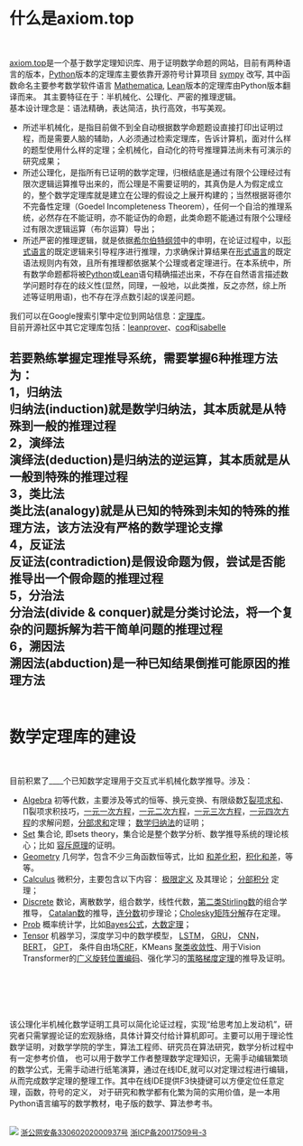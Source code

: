# 什么是axiom.top  
  <br>

[axiom.top](../index.php)是一个基于数学定理知识库、用于证明数学命题的网站，目前有两种语言的版本，[Python](https://github.com/cosmosZhou/axiom/tree/master)版本的定理库主要依靠开源符号计算项目 
[sympy](https://github.com/sympy/sympy) 改写, 其中函数命名主要参考数学软件语言
[Mathematica](https://reference.wolfram.com/language/index.html.en?source=footer), [Lean](https://github.com/cosmosZhou/axiom/tree/main)版本的定理库由Python版本翻译而来。 
其主要特征在于：半机械化、公理化、严密的推理逻辑。  
基本设计理念是：语法精确，表达简洁，执行高效，书写美观。
	
	
* 所述半机械化，是指目前做不到全自动根据数学命题题设直接打印出证明过程，而是需要人脑的辅助，人必须通过检索定理库，告诉计算机，面对什么样的题型使用什么样的定理；全机械化，自动化的符号推理算法尚未有可演示的研究成果；
* 所述公理化，是指所有已证明的数学定理，归根结底是通过有限个公理经过有限次逻辑运算推导出来的，而公理是不需要证明的，其真伪是人为假定成立的，整个数学定理库就是建立在公理的假设之上展开构建的；当然根据哥德尔不完备性定理（Goedel Incompleteness Theorem），任何一个自洽的推理系统，必然存在不能证明，亦不能证伪的命题，此类命题不能通过有限个公理经过有限次逻辑运算（布尔运算）导出；
* 所述严密的推理逻辑，就是依据[希尔伯特纲领](https://en.wikipedia.org/wiki/Hilbert%27s_program)中的申明，在论证过程中，以[形式语言](https://en.wikipedia.org/wiki/Formal_language)的既定逻辑来引导程序进行推理，力求确保计算结果在[形式语言](https://en.wikipedia.org/wiki/Formal_language)的既定语法规则内有效，且所有推理都依据某个公理或者定理进行。在本系统中，所有数学命题都将被[Python](https://www.python.org/)或[Lean](https://lean-lang.org/)语句精确描述出来，不存在自然语言描述数学问题时存在的歧义性(显然，同理，一般地，以此类推，反之亦然，综上所述等证明用语)，也不存在浮点数引起的误差问题。  

我们可以在Google搜索引擎中定位到网站信息：[定理库](https://www.google.com.hk/search?q=%E5%AE%9A%E7%90%86%E5%BA%93)。  
目前开源社区中其它定理库包括：[leanprover](https://leanprover-community.github.io/mathlib4_docs/Mathlib/Algebra/Algebra/Basic.html)、[coq](https://github.com/coq/coq)和[isabelle](https://isabelle.in.tum.de/)


若要熟练掌握定理推导系统，需要掌握6种推理方法为：  
1，归纳法  
归纳法(induction)就是数学归纳法，其本质就是从特殊到一般的推理过程  
2，演绎法  
演绎法(deduction)是归纳法的逆运算，其本质就是从一般到特殊的推理过程  
3，类比法  
类比法(analogy)就是从已知的特殊到未知的特殊的推理方法，该方法没有严格的数学理论支撑  
4，反证法  
反证法(contradiction)是假设命题为假，尝试是否能推导出一个假命题的推理过程  
5，分治法  
分治法(divide & conquer)就是分类讨论法，将一个复杂的问题拆解为若干简单问题的推理过程  
6，溯因法  
溯因法(abduction)是一种已知结果倒推可能原因的推理方法
<br><br>
------


# 数学定理库的建设
  <br>
  
目前积累了<label id=count>____</label>个已知数学定理用于交互式半机械化数学推导。涉及：	
	
* [Algebra](../?module=Algebra) 初等代数，主要涉及等式的恒等、换元变换、有限级数[∑裂项求和](../?module=Algebra.Sum.eq.Add.telescope.step)、∏裂项求积技巧，[一元一次方程](../?module=Algebra.AndImpS_Eq.of.Add.eq.Zero.simple)，[一元二次方程](../?module=Algebra.And_Imp_Or_EqS_Div.of.Add.eq.Zero.quadratic)，[一元三次方程](../?module=Algebra.And_Imp_Or_EqS.of.Add.eq.Zero.cubic)，[一元四次方程](../?module=Algebra.And_Imp_Or_EqS.of.Add.eq.Zero.quartic)的求解问题，[分部求和](../?module=Algebra.Sum.eq.Add.by_parts)定理；
[数学归纳法](../?module=Logic.Eq_0.of.Eq_0.Imp.induct)的证明；
* [Set](../?module=Set) 集合论, 即sets theory，集合论是整个数学分析、数学推导系统的理论核心；比如
[容斥原理](../?module=Set.CardUnion.eq.Sub_.AddCards.CardInter.principle.inclusion_exclusion)的证明。
* [Geometry](../?module=Geometry) 几何学，包含不少三角函数恒等式，比如
[和差化积](../?module=Geometry.Cos.eq.Add)，[积化和差](../?module=Geometry.Mul.eq.Add.Sin)，等等。
* [Calculus](../?module=Calculus) 微积分，主要包含以下内容： 
[极限定义](../?module=Calculus.Any.All.of.Eq_Limit.limit_definition) 及其理论；
[分部积分](../?module=Calculus.Integral.eq.Add.by_parts) 定理；
* [Discrete](../?module=Discrete) 数论，离散数学，组合数学，线性代数，[第二类Stirling数](../?module=Discrete.Stirling.eq.Add.recurrence)的组合学推导，
[Catalan数](../?module=Discrete.Eq.of.Eq.Eq.catalan.recurrence)的推导，[连分数](../?module=Discrete.Add.eq.Pow.HK.recurrence)初步理论；[Cholesky矩阵分解](../?module=Discrete.Any.Eq.of.Eq_Adjoint.Imp_Gt_0.Cholesky)存在定理。
* [Prob](../?module=Prob) 概率统计学，比如[Bayes公式](../?module=Probability.Pr.eq.Div.Pr.bayes)，[大数定理](../?module=Probability.Eq.Limit.Pr.of.Eq_Conditioned.Eq_Expect.Eq_Var.law_of_large_numbers)；
* [Tensor](../?module=Tensor) 机器学习，深度学习中的数学模型，
[LSTM](../?module=Tensor.Eq.of.Eq.Eq.long_short_term_memory)，
[GRU](../?module=Tensor.Eq_AddMulS.gated_recurrent_unit)，
[CNN](../?module=Tensor.Eq.of.Eq_Lamda_Bool_In.conv1d)，
[BERT](../?module=Tensor.DotSoftmax.eq.Lamda_Div.scaled_dot_product_attention)，
[GPT](../?module=Tensor.DotSoftmax.eq.Lamda_Dot.gpt)，
条件自由场[CRF](../?module=Tensor.And.of.Ne_0.Eq.Eq.Eq.crf.y_given_x)，KMeans
[聚类收敛性](../?module=Set.LeAddSSumS_SquareSub_Sum.of.In.NotIn.LeAbsSSub_Sum)、用于Vision Transformer的[广义旋转位置编码](../?module=Tensor.DotSoftmax.eq.Lamda_Sum.of.Eq_Mul.Eq_Mul.Eq_Block.plane)、强化学习的[策略梯度定理](../?module=Tensor.EqDot_GradExpect.of.Eq_Conditioned.Eq_Expect.IsFinite.IsFinite.unbiased_advantage_estimate)的推导及证明。  

<br><br>
-------
该公理化半机械化数学证明工具可以简化论证过程，实现“给思考加上发动机”，研究者只需掌握论证的宏观脉络，具体计算交付给计算机即可。主要可以用于理论性数学证明，对数学学院的学生，算法工程师、研究员在算法研究，数学分析过程中有一定参考价值，
也可以用于数学工作者整理数学定理知识，无需手动编辑繁琐的数学公式，无需手动进行纸笔演算，通过在线IDE,就可以对定理过程进行编辑，从而完成数学定理的整理工作。其中在线IDE提供F3快捷键可以方便定位任意定理，函数，符号的定义，
对于研究和教学都有化繁为简的实用价值，是一本用Python语言编写的数学教材，电子版的数学、算法参考书。
<br><br>

![](png/national_emblem.png)
[<font size=2>浙公网安备33060202000937号</font>](http://www.beian.gov.cn/portal/registerSystemInfo?recordcode=33060202000937)
[<font size=2>浙ICP备20017509号-3</font>](https://beian.miit.gov.cn/)

<script type=module>
	$('#count').innerHTML = await get("../php/request/count.php");
</script>